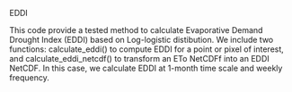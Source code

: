 EDDI 

This code provide a tested method to calculate Evaporative Demand Drought Index (EDDI) based on Log-logistic distibution. We include two functions: calculate_eddi() to compute EDDI for a point or pixel of interest, and calculate_eddi_netcdf() to transform an ETo NetCDFf into an EDDI NetCDF. In this case, we calculate EDDI at 1-month time scale and weekly frequency.
